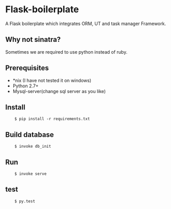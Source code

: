 # Flask-boilerplate

A Flask boilerplate which
integrates ORM, UT and task manager Framework.

## Why not sinatra?

Sometimes we are required to use python instead of ruby.

## Prerequisites
* *nix (I have not tested it on windows)
* Python 2.7+
* Mysql-server(change sql server as you like)

## Install

```
	$ pip install -r requirements.txt
```

## Build database

```
	$ invoke db_init
```

## Run

```
	$ invoke serve
```
## test

```
	$ py.test
```
